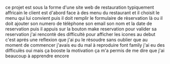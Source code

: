 ce projet est sous la forme d'une site web de restauration typiquement affricain le client est d'abord face à des menu du restaurant et il choisit le menu qui lui convient puis il doit remplir le formulaire de rèservation là ou il doit ajouter son numero de tèlèphone son email son nom et la date de reservation puis il appuis sur la bouton make reservation pour valider sa reservation                                                                                                                                                                 j'ai rencontè des difficultè pour afficher les icones au debut c'est aprés une reflexion que j'ai pu le rèsoudre sans oublier que au moment de commencer j'avais eu du mal à reproduire font family j'ai eu des difficulès oui mais ça booste la motivation ça m'a permis de me dire que j'ai beaucoup à apprendre encore
